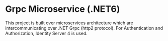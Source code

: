 # Grpc Microservice (.NET6)
This project is built over microservices architecture which are intercommunicating over .NET Grpc (http2 protocol).
For Authentication and Authorization, Identity Server 4 is used. 
